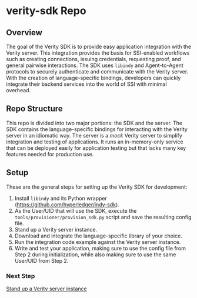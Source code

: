 # verity-sdk Repo

## Overview

The goal of the Verity SDK is to provide easy application integration with the Verity server. This integration provides the basis for SSI-enabled workflows such as creating connections, issuing credentials, requesting proof, and general pairwise interactions. The SDK uses `libindy` and Agent-to-Agent protocols to securely authenticate and communicate with the Verity server. With the creation of language-specific bindings, developers can quickly integrate their backend services into the world of SSI with minimal overhead.
## Repo Structure

This repo is divided into two major portions: the SDK and the server. The SDK contains the language-specific bindings for interacting with the Verity server in an idiomatic way. The server is a *mock* Verity server to simplify integration and testing of applications. It runs an in-memory-only service that can be deployed easily for application testing but that lacks many key features needed for production use.

<!--Take time to become familiar with the language-specific SDK of your choice, starting with its README. -->

<a id="setup"></a>

## Setup 

These are the general steps for setting up the Verity SDK for development:

1. Install `libindy` and its Python wrapper (https://github.com/hyperledger/indy-sdk).
2. As the User/UID that will use the SDK, execute the `tools/provisioner/provision_sdk.py` script and save the resulting config file. 
3. Stand up a Verity server instance.
3. Download and integrate the language-specific library of your choice.
4. Run the integration code example against the Verity server instance.
5. Write and test your application, making sure to use the config file from Step 2 during initialization, while also making sure to use the same User/UID from Step 2.

### Next Step

[Stand up a Verity server instance](/docs/Getting-Started/VerityInstance.md)